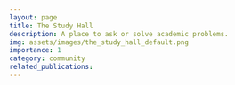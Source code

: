 ```yaml
---
layout: page
title: The Study Hall
description: A place to ask or solve academic problems.
img: assets/images/the_study_hall_default.png
importance: 1
category: community
related_publications:
---
```


